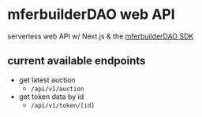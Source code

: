 # mferbuilderDAO web API

serverless web API w/ Next.js & the [mferbuilderDAO SDK](https://github.com/zhoug0x/mferbuilderdao-sdk)

## current available endpoints

- get latest auction
  - `/api/v1/auction`
- get token data by id
  - `/api/v1/token/[id]`
